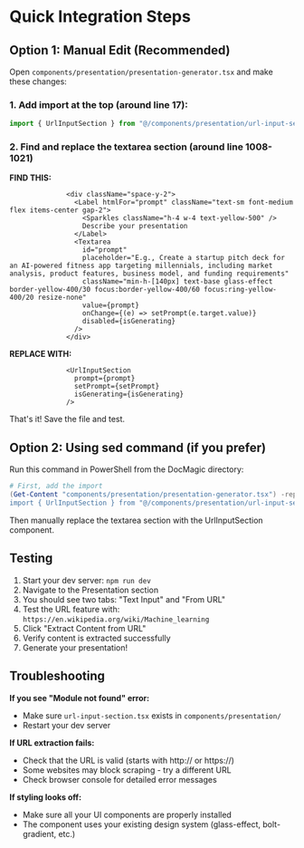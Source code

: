 # Quick Integration Steps

## Option 1: Manual Edit (Recommended)

Open `components/presentation/presentation-generator.tsx` and make these changes:

### 1. Add import at the top (around line 17):
```typescript
import { UrlInputSection } from "@/components/presentation/url-input-section";
```

### 2. Find and replace the textarea section (around line 1008-1021)

**FIND THIS:**
```tsx
              <div className="space-y-2">
                <Label htmlFor="prompt" className="text-sm font-medium flex items-center gap-2">
                  <Sparkles className="h-4 w-4 text-yellow-500" />
                  Describe your presentation
                </Label>
                <Textarea
                  id="prompt"
                  placeholder="E.g., Create a startup pitch deck for an AI-powered fitness app targeting millennials, including market analysis, product features, business model, and funding requirements"
                  className="min-h-[140px] text-base glass-effect border-yellow-400/30 focus:border-yellow-400/60 focus:ring-yellow-400/20 resize-none"
                  value={prompt}
                  onChange={(e) => setPrompt(e.target.value)}
                  disabled={isGenerating}
                />
              </div>
```

**REPLACE WITH:**
```tsx
              <UrlInputSection
                prompt={prompt}
                setPrompt={setPrompt}
                isGenerating={isGenerating}
              />
```

That's it! Save the file and test.

## Option 2: Using sed command (if you prefer)

Run this command in PowerShell from the DocMagic directory:

```powershell
# First, add the import
(Get-Content "components/presentation/presentation-generator.tsx") -replace 'import { SlideOutlinePreview } from "@/components/presentation/slide-outline-preview";', 'import { SlideOutlinePreview } from "@/components/presentation/slide-outline-preview";
import { UrlInputSection } from "@/components/presentation/url-input-section";' | Set-Content "components/presentation/presentation-generator.tsx"
```

Then manually replace the textarea section with the UrlInputSection component.

## Testing

1. Start your dev server: `npm run dev`
2. Navigate to the Presentation section
3. You should see two tabs: "Text Input" and "From URL"
4. Test the URL feature with: `https://en.wikipedia.org/wiki/Machine_learning`
5. Click "Extract Content from URL"
6. Verify content is extracted successfully
7. Generate your presentation!

## Troubleshooting

**If you see "Module not found" error:**
- Make sure `url-input-section.tsx` exists in `components/presentation/`
- Restart your dev server

**If URL extraction fails:**
- Check that the URL is valid (starts with http:// or https://)
- Some websites may block scraping - try a different URL
- Check browser console for detailed error messages

**If styling looks off:**
- Make sure all your UI components are properly installed
- The component uses your existing design system (glass-effect, bolt-gradient, etc.)
